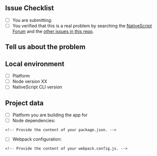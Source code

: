 <!--
We, the rest of the NativeScript community, thank you for your
feedback! 
To help the rest of the community review your issue, please follow the instructions in the template.
-->

<!-- ISSUE TEMPLATE -->
<!-- (Update "[ ]" to "[x]" to check a box) -->

## Issue Checklist

- [ ] You are submitting: <!-- a feature request; a bug report. For questions, please use the [NativeScript Forum](http://forum.nativescript.org). -->
- [ ] You verified that this is a real problem by searching the [NativeScript Forum](http://forum.nativescript.org) and the 
[other issues in this repo](https://github.com/nativescript/nativescript-dev-webpack/issues?utf8=✓&q=is%3Aissue).

## Tell us about the problem
<!-- Describe the issue with a few words. Provide build log and steps to reproduce if relevant. -->

## Local environment

- [ ] Platform <!-- Linux, Mac, Windows -->
- [ ] Node version XX <!-- run `node --version` -->
- [ ] NativeScript CLI version <!-- run `tns --version` -->

## Project data

- [ ] Platform you are building the app for <!-- Android, iOS, Both -->
- [ ] Node dependencies:
```
<!-- Provide the content of your package.json. -->
```
- [ ] Webpack configuration:
```
<!-- Provide the content of your webpack.config.js. -->
```

